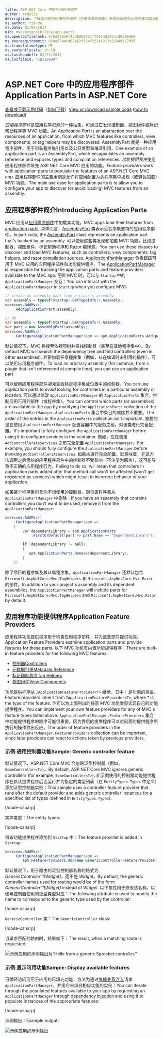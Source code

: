 ```yaml
---
title: ASP.NET Core 中的应用程序部件
author: ardalis
description: 了解如何使用应用程序部件（应用资源的抽象）来发现或避免从程序集加载功能。
ms.author: riande
ms.date: 01/04/2017
uid: mvc/extensibility/app-parts
ms.openlocfilehash: 67bd40adef4cdb0bd781f70114d3954cd9a8ed09
ms.sourcegitcommit: 088e6744cd67a62f214f25146313a53949b17d35
ms.translationtype: HT
ms.contentlocale: zh-CN
ms.lasthandoff: 03/21/2019
ms.locfileid: "58320090"
---
```

# <a name="application-parts-in-aspnet-core"></a><span data-ttu-id="7ad17-103">ASP.NET Core 中的应用程序部件</span><span class="sxs-lookup"><span data-stu-id="7ad17-103">Application Parts in ASP.NET Core</span></span>

<span data-ttu-id="7ad17-104">[查看或下载示例代码](https://github.com/aspnet/Docs/tree/master/aspnetcore/mvc/advanced/app-parts/sample)（[如何下载](xref:index#how-to-download-a-sample)）</span><span class="sxs-lookup"><span data-stu-id="7ad17-104">[View or download sample code](https://github.com/aspnet/Docs/tree/master/aspnetcore/mvc/advanced/app-parts/sample) ([how to download](xref:index#how-to-download-a-sample))</span></span>

<span data-ttu-id="7ad17-105">*应用程序部件*是应用程序资源的一种抽象，可通过它发现控制器、视图组件或标记帮助程序等 MVC 功能。</span><span class="sxs-lookup"><span data-stu-id="7ad17-105">An *Application Part* is an abstraction over the resources of an application, from which MVC features like controllers, view components, or tag helpers may be discovered.</span></span> <span data-ttu-id="7ad17-106">AssemblyPart 就是一种应用程序部件，用于封装程序集引用以及公开类型和编译引用。</span><span class="sxs-lookup"><span data-stu-id="7ad17-106">One example of an application part is an AssemblyPart, which encapsulates an assembly reference and exposes types and compilation references.</span></span> <span data-ttu-id="7ad17-107">*功能提供程序*使用应用程序部件填充 ASP.NET Core MVC 应用的功能。</span><span class="sxs-lookup"><span data-stu-id="7ad17-107">*Feature providers* work with application parts to populate the features of an ASP.NET Core MVC app.</span></span> <span data-ttu-id="7ad17-108">应用程序部件的主要用例是允许将应用配置为从程序集中发现（或避免加载）MVC 功能。</span><span class="sxs-lookup"><span data-stu-id="7ad17-108">The main use case for application parts is to allow you to configure your app to discover (or avoid loading) MVC features from an assembly.</span></span>

## <a name="introducing-application-parts"></a><span data-ttu-id="7ad17-109">应用程序部件简介</span><span class="sxs-lookup"><span data-stu-id="7ad17-109">Introducing Application Parts</span></span>

<span data-ttu-id="7ad17-110">MVC 应用从[应用程序部件](/dotnet/api/microsoft.aspnetcore.mvc.applicationparts.applicationpart)中加载其功能。</span><span class="sxs-lookup"><span data-stu-id="7ad17-110">MVC apps load their features from [application parts](/dotnet/api/microsoft.aspnetcore.mvc.applicationparts.applicationpart).</span></span> <span data-ttu-id="7ad17-111">具体而言，[AssemblyPart](/dotnet/api/microsoft.aspnetcore.mvc.applicationparts.assemblypart#Microsoft_AspNetCore_Mvc_ApplicationParts_AssemblyPart) 类表示受程序集支持的应用程序部件。</span><span class="sxs-lookup"><span data-stu-id="7ad17-111">In particular, the [AssemblyPart](/dotnet/api/microsoft.aspnetcore.mvc.applicationparts.assemblypart#Microsoft_AspNetCore_Mvc_ApplicationParts_AssemblyPart) class represents an application part that's backed by an assembly.</span></span> <span data-ttu-id="7ad17-112">可以使用这些类发现和加载 MVC 功能，比如控制器、视图组件、标记帮助程序和 Razor 编译源。</span><span class="sxs-lookup"><span data-stu-id="7ad17-112">You can use these classes to discover and load MVC features, such as controllers, view components, tag helpers, and razor compilation sources.</span></span> <span data-ttu-id="7ad17-113">[ApplicationPartManager](/dotnet/api/microsoft.aspnetcore.mvc.applicationparts.applicationpartmanager) 负责跟踪可用于 MVC 应用的应用程序部件和功能提供程序。</span><span class="sxs-lookup"><span data-stu-id="7ad17-113">The [ApplicationPartManager](/dotnet/api/microsoft.aspnetcore.mvc.applicationparts.applicationpartmanager) is responsible for tracking the application parts and feature providers available to the MVC app.</span></span> <span data-ttu-id="7ad17-114">配置 MVC 时，可以与 `Startup` 中的 `ApplicationPartManager` 交互：</span><span class="sxs-lookup"><span data-stu-id="7ad17-114">You can interact with the `ApplicationPartManager` in `Startup` when you configure MVC:</span></span>

```csharp
// create an assembly part from a class's assembly
var assembly = typeof(Startup).GetTypeInfo().Assembly;
services.AddMvc()
    .AddApplicationPart(assembly);

// OR
var assembly = typeof(Startup).GetTypeInfo().Assembly;
var part = new AssemblyPart(assembly);
services.AddMvc()
    .ConfigureApplicationPartManager(apm => apm.ApplicationParts.Add(part));
```

<span data-ttu-id="7ad17-115">默认情况下，MVC 将搜索依赖项树并查找控制器（甚至在其他程序集中）。</span><span class="sxs-lookup"><span data-stu-id="7ad17-115">By default MVC will search the dependency tree and find controllers (even in other assemblies).</span></span> <span data-ttu-id="7ad17-116">若要加载任意程序集（例如，从在编译时未引用的插件），可以使用应用程序部件。</span><span class="sxs-lookup"><span data-stu-id="7ad17-116">To load an arbitrary assembly (for instance, from a plugin that isn't referenced at compile time), you can use an application part.</span></span>

<span data-ttu-id="7ad17-117">可以使用应用程序部件*避免*查找特定程序集或位置中的控制器。</span><span class="sxs-lookup"><span data-stu-id="7ad17-117">You can use application parts to *avoid* looking for controllers in a particular assembly or location.</span></span> <span data-ttu-id="7ad17-118">可以通过修改 `ApplicationPartManager` 的 `ApplicationParts` 集合，控制应用可用的部件（或程序集）。</span><span class="sxs-lookup"><span data-stu-id="7ad17-118">You can control which parts (or assemblies) are available to the app by modifying the `ApplicationParts` collection of the `ApplicationPartManager`.</span></span> <span data-ttu-id="7ad17-119">`ApplicationParts` 集合中条目的顺序并不重要。</span><span class="sxs-lookup"><span data-stu-id="7ad17-119">The order of the entries in the `ApplicationParts` collection isn't important.</span></span> <span data-ttu-id="7ad17-120">重要的是在使用 `ApplicationPartManager` 配置容器中的服务之前，对该类进行完全配置。</span><span class="sxs-lookup"><span data-stu-id="7ad17-120">It's important to fully configure the `ApplicationPartManager` before using it to configure services in the container.</span></span> <span data-ttu-id="7ad17-121">例如，应在调用 `AddControllersAsServices` 之前完全配置 `ApplicationPartManager`。</span><span class="sxs-lookup"><span data-stu-id="7ad17-121">For example, you should fully configure the `ApplicationPartManager` before invoking `AddControllersAsServices`.</span></span> <span data-ttu-id="7ad17-122">如果未进行完全配置，就意味着，在该方法调用之后添加的应用程序部件中的控制器不受影响（不注册为服务），这可能导致不正确的应用程序行为。</span><span class="sxs-lookup"><span data-stu-id="7ad17-122">Failing to do so, will mean that controllers in application parts added after that method call won't be affected (won't get registered as services) which might result in incorrect behavior of your application.</span></span>

<span data-ttu-id="7ad17-123">如果某个程序集包含你不想使用的控制器，则将该程序集从 `ApplicationPartManager` 中删除：</span><span class="sxs-lookup"><span data-stu-id="7ad17-123">If you have an assembly that contains controllers you don't want to be used, remove it from the `ApplicationPartManager`:</span></span>

```csharp
services.AddMvc()
    .ConfigureApplicationPartManager(apm =>
    {
        var dependentLibrary = apm.ApplicationParts
            .FirstOrDefault(part => part.Name == "DependentLibrary");

        if (dependentLibrary != null)
        {
           apm.ApplicationParts.Remove(dependentLibrary);
        }
    })
```

<span data-ttu-id="7ad17-124">除了项目的程序集及其从属程序集，`ApplicationPartManager` 还默认包含 `Microsoft.AspNetCore.Mvc.TagHelpers` 和 `Microsoft.AspNetCore.Mvc.Razor` 的部件。</span><span class="sxs-lookup"><span data-stu-id="7ad17-124">In addition to your project's assembly and its dependent assemblies, the `ApplicationPartManager` will include parts for `Microsoft.AspNetCore.Mvc.TagHelpers` and `Microsoft.AspNetCore.Mvc.Razor` by default.</span></span>

## <a name="application-feature-providers"></a><span data-ttu-id="7ad17-125">应用程序功能提供程序</span><span class="sxs-lookup"><span data-stu-id="7ad17-125">Application Feature Providers</span></span>

<span data-ttu-id="7ad17-126">应用程序功能提供程序用于检查应用程序部件，并为这些部件提供功能。</span><span class="sxs-lookup"><span data-stu-id="7ad17-126">Application Feature Providers examine application parts and provide features for those parts.</span></span> <span data-ttu-id="7ad17-127">以下 MVC 功能有内置功能提供程序：</span><span class="sxs-lookup"><span data-stu-id="7ad17-127">There are built-in feature providers for the following MVC features:</span></span>

* [<span data-ttu-id="7ad17-128">控制器</span><span class="sxs-lookup"><span data-stu-id="7ad17-128">Controllers</span></span>](/dotnet/api/microsoft.aspnetcore.mvc.controllers.controllerfeatureprovider)
* [<span data-ttu-id="7ad17-129">元数据引用</span><span class="sxs-lookup"><span data-stu-id="7ad17-129">Metadata Reference</span></span>](/dotnet/api/microsoft.aspnetcore.mvc.razor.compilation.metadatareferencefeatureprovider)
* [<span data-ttu-id="7ad17-130">标记帮助程序</span><span class="sxs-lookup"><span data-stu-id="7ad17-130">Tag Helpers</span></span>](/dotnet/api/microsoft.aspnetcore.mvc.razor.taghelpers.taghelperfeatureprovider)
* [<span data-ttu-id="7ad17-131">视图组件</span><span class="sxs-lookup"><span data-stu-id="7ad17-131">View Components</span></span>](/dotnet/api/microsoft.aspnetcore.mvc.viewcomponents.viewcomponentfeatureprovider)

<span data-ttu-id="7ad17-132">功能提供程序从 `IApplicationFeatureProvider<T>` 继承，其中 `T` 是功能的类型。</span><span class="sxs-lookup"><span data-stu-id="7ad17-132">Feature providers inherit from `IApplicationFeatureProvider<T>`, where `T` is the type of the feature.</span></span> <span data-ttu-id="7ad17-133">你可以为上面列出的任意 MVC 功能类型实现自己的功能提供程序。</span><span class="sxs-lookup"><span data-stu-id="7ad17-133">You can implement your own feature providers for any of MVC's feature types listed above.</span></span> <span data-ttu-id="7ad17-134">`ApplicationPartManager.FeatureProviders` 集合中功能提供程序的顺序可能很重要，因为靠后的提供程序可以对前面的提供程序所执行的操作作出反应。</span><span class="sxs-lookup"><span data-stu-id="7ad17-134">The order of feature providers in the `ApplicationPartManager.FeatureProviders` collection can be important, since later providers can react to actions taken by previous providers.</span></span>

### <a name="sample-generic-controller-feature"></a><span data-ttu-id="7ad17-135">示例:通用控制器功能</span><span class="sxs-lookup"><span data-stu-id="7ad17-135">Sample: Generic controller feature</span></span>

<span data-ttu-id="7ad17-136">默认情况下，ASP.NET Core MVC 会忽略泛型控制器（例如，`SomeController<T>`）。</span><span class="sxs-lookup"><span data-stu-id="7ad17-136">By default, ASP.NET Core MVC ignores generic controllers (for example, `SomeController<T>`).</span></span> <span data-ttu-id="7ad17-137">此示例使用的控制器功能提供程序在默认提供程序后面运行并为指定的类型列表（在 `EntityTypes.Types` 中定义）添加泛型控制器实例：</span><span class="sxs-lookup"><span data-stu-id="7ad17-137">This sample uses a controller feature provider that runs after the default provider and adds generic controller instances for a specified list of types (defined in `EntityTypes.Types`):</span></span>

[!code-csharp[](./app-parts/sample/AppPartsSample/GenericControllerFeatureProvider.cs?highlight=13&range=18-36)]

<span data-ttu-id="7ad17-138">实体类型：</span><span class="sxs-lookup"><span data-stu-id="7ad17-138">The entity types:</span></span>

[!code-csharp[](./app-parts/sample/AppPartsSample/Model/EntityTypes.cs?range=6-16)]

<span data-ttu-id="7ad17-139">将该功能提供程序添加到 `Startup` 中：</span><span class="sxs-lookup"><span data-stu-id="7ad17-139">The feature provider is added in `Startup`:</span></span>

```csharp
services.AddMvc()
    .ConfigureApplicationPartManager(apm => 
        apm.FeatureProviders.Add(new GenericControllerFeatureProvider()));
```

<span data-ttu-id="7ad17-140">默认情况下，用于路由的泛型控制器名称的格式为 *GenericController\`1[Widget]*，而不是 *Widget*。</span><span class="sxs-lookup"><span data-stu-id="7ad17-140">By default, the generic controller names used for routing would be of the form *GenericController\`1[Widget]* instead of *Widget*.</span></span> <span data-ttu-id="7ad17-141">以下属性用于修改该名称，以便与控制器使用的泛型类型对应：</span><span class="sxs-lookup"><span data-stu-id="7ad17-141">The following attribute is used to modify the name to correspond to the generic type used by the controller:</span></span>

[!code-csharp[](./app-parts/sample/AppPartsSample/GenericControllerNameConvention.cs)]

<span data-ttu-id="7ad17-142">`GenericController` 类：</span><span class="sxs-lookup"><span data-stu-id="7ad17-142">The `GenericController` class:</span></span>

[!code-csharp[](./app-parts/sample/AppPartsSample/GenericController.cs?highlight=5-6)]

<span data-ttu-id="7ad17-143">当请求匹配的路由时，结果如下：</span><span class="sxs-lookup"><span data-stu-id="7ad17-143">The result, when a matching route is requested:</span></span>

![示例应用的示例输出为“Hello from a generic Sprocket controller.”](app-parts/_static/generic-controller.png)

### <a name="sample-display-available-features"></a><span data-ttu-id="7ad17-145">示例:显示可用功能</span><span class="sxs-lookup"><span data-stu-id="7ad17-145">Sample: Display available features</span></span>

<span data-ttu-id="7ad17-146">可循环访问可用于应用的已填充功能，方法为通过[依赖关系注入](../../fundamentals/dependency-injection.md)请求 `ApplicationPartManager`，并用它来填充相应功能的实例：</span><span class="sxs-lookup"><span data-stu-id="7ad17-146">You can iterate through the populated features available to your app by requesting an `ApplicationPartManager` through [dependency injection](../../fundamentals/dependency-injection.md) and using it to populate instances of the appropriate features:</span></span>

[!code-csharp[](./app-parts/sample/AppPartsSample/Controllers/FeaturesController.cs?highlight=16,25-27)]

<span data-ttu-id="7ad17-147">示例输出：</span><span class="sxs-lookup"><span data-stu-id="7ad17-147">Example output:</span></span>

![示例应用的示例输出](app-parts/_static/available-features.png)
